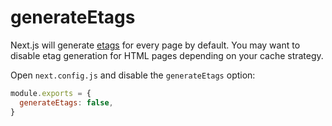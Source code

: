 # generateEtags

Next.js will generate [etags](https://en.wikipedia.org/wiki/HTTP_ETag) for every page by default. You may want to disable etag generation for HTML pages depending on your cache strategy.

Open `next.config.js` and disable the `generateEtags` option:

```js filename="next.config.js"
module.exports = {
  generateEtags: false,
}
```
